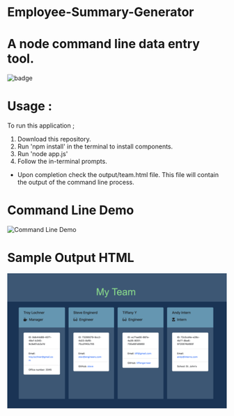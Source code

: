 # Employee-Summary-Generator
# A node command line data entry tool.

![badge](https://img.shields.io/badge/Created%20by-Troy%20Lochner%20--%202020-critical)

# Usage :
To run this application ; 
1. Download this repository.
2. Run 'npm install' in the terminal to install  components. 
3. Run 'node app.js'
4. Follow the in-terminal prompts.
* Upon completion check the output/team.html file. This file will contain the output of the command line process. 

# Command Line Demo
![Command Line Demo](assets/team_cli_demo.gif)

# Sample Output HTML
![Sample HTML](assets/sample_html.png)



